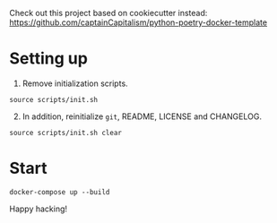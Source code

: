 Check out this project based on cookiecutter instead: https://github.com/captainCapitalism/python-poetry-docker-template

# Setting up
1. Remove initialization scripts.
```
source scripts/init.sh
```

2. In addition, reinitialize `git`, README, LICENSE and CHANGELOG.
```
source scripts/init.sh clear
```

# Start
```
docker-compose up --build
```
Happy hacking!